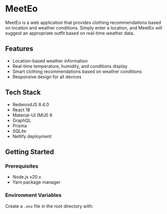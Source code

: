 # MeetEo

MeetEo is a web application that provides clothing recommendations based on location and weather conditions. Simply enter a location, and MeetEo will suggest an appropriate outfit based on real-time weather data.

## Features

- Location-based weather information
- Real-time temperature, humidity, and conditions display
- Smart clothing recommendations based on weather conditions
- Responsive design for all devices

## Tech Stack

- RedwoodJS 8.4.0
- React 18
- Material-UI (MUI) 6
- GraphQL
- Prisma
- SQLite
- Netlify deployment

## Getting Started

### Prerequisites

- Node.js v20.x
- Yarn package manager

### Environment Variables

Create a `.env` file in the root directory with:
